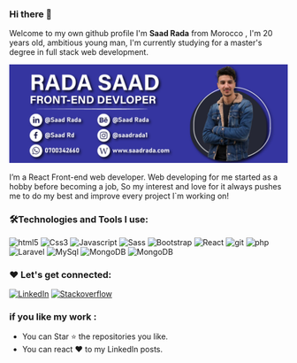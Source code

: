 ### Hi there 👋

Welcome to my own github profile
I'm **Saad Rada** from Morocco , I'm 20 years old, ambitious young man, I'm currently studying for a master's degree in full stack web development.

![rada saad](banner.png)

I’m a React Front-end web developer.
Web developing for me started as a hobby before becoming a job, So my interest and love for it always pushes me to do my best and improve every project I`m working on!

<!-- - 👨🏻‍💻 All About me in my [Resume](https://saadrada.github.io/CV/)
- 🌱 I’m currently learning ...
- 👯 I’m looking to collaborate on ...
- 🤔 I’m looking for help with ...
- 💬 Ask me about ...
- 📫 How to reach me: ...
- 😄 Pronouns: ...
- ⚡ Fun fact: ... -->
### 🛠️Technologies and Tools I use:
<img alt="html5" src="https://img.shields.io/badge/HTML5-E34F26?style=for-the-badge&logo=html5&logoColor=white" height="25px"/>
<img alt="Css3" src="https://img.shields.io/badge/CSS3-1572B6?style=for-the-badge&logo=css3&logoColor=white" height="25px"/>
<img alt="Javascript" src="https://img.shields.io/badge/JavaScript-323330?style=for-the-badge&logo=javascript&logoColor=F7DF1E"  height="25px"/>
<img alt="Sass" src="https://img.shields.io/badge/SASS-hotpink.svg?style=for-the-badge&logo=SASS&logoColor=white"  height="25px"/>
<img alt="Bootstrap" src="https://img.shields.io/badge/bootstrap-%23563D7C.svg?style=for-the-badge&logo=bootstrap&logoColor=white"  height="25px"/>
<img alt="React" src="https://img.shields.io/badge/react-%2320232a.svg?style=for-the-badge&logo=react&logoColor=%2361DAFB"  height="25px"/>
<img alt="git" src="https://img.shields.io/badge/git-%23F05033.svg?style=for-the-badge&logo=git&logoColor=white"  height="25px"/>
<img alt="php" src="https://img.shields.io/badge/php-%23777BB4.svg?style=for-the-badge&logo=php&logoColor=white"  height="25px"/>
<img alt="Laravel" src="https://img.shields.io/badge/laravel-%23FF2D20.svg?style=for-the-badge&logo=laravel&logoColor=white"  height="25px"/>
<img alt="MySql" src="https://img.shields.io/badge/mysql-%2300f.svg?style=for-the-badge&logo=mysql&logoColor=white"  height="25px"/>
<img alt="MongoDB" src="https://img.shields.io/badge/MongoDB-%234ea94b.svg?style=for-the-badge&logo=mongodb&logoColor=white"  height="25px"/>
<img alt="MongoDB" src="https://img.shields.io/badge/python-3670A0?style=for-the-badge&logo=python&logoColor=ffdd54"  height="25px"/>

### ❤️ Let's get connected:

<p>
 <a href="https://www.linkedin.com/in/saad-rada-169a301b6/" target="_blank"><img alt="LinkedIn" src="https://img.shields.io/badge/linkedin-%230077B5.svg?&style=for-the-badge&logo=linkedin&logoColor=white"  height="30px"/></a> <a href="https://www.behance.net/saadrada" target="_blank"><img alt="Stackoverflow" src="https://img.shields.io/badge/Behance-1769ff?style=for-the-badge&logo=behance&logoColor=white"  height="30px"/></a>
</p>

### if you like my work : 
- You can Star ⭐ the repositories you like.
- You can react ❤️ to my LinkedIn posts.